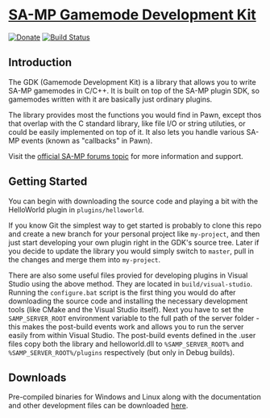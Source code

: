 [SA-MP Gamemode Development Kit][github]
========================================

[![Donate][donate_button]][donate]
[![Build Status][build_status]][build]

Introduction
-------------

The GDK (Gamemode Development Kit) is a library that allows you to write
SA-MP gamemodes in C/C++. It is built on top of the SA-MP plugin SDK, so
gamemodes written with it are basically just ordinary plugins.

The library provides most the functions you would find in Pawn, except thos
that overlap with the C standard library, like file I/O or string utiluties,
or could be easily implemented on top of it. It also lets you handle various
SA-MP events (known as "callbacks" in Pawn).

Visit the [official SA-MP forums topic][topic] for more information and
support.

Getting Started
---------------

You can begin with downloading the source code and playing a bit with the
HelloWorld plugin in `plugins/helloworld`.

If you know Git the simplest way to get started is probably to clone this repo
and create a new branch for your personal project like `my-project`, and then
just start developing your own plugin right in the GDK's source tree. Later if
you decide to update the library you would simply switch to  `master`, pull in
the changes and merge them into `my-project`.

There are also some useful files provied for developing plugins in Visual Studio
using the above method. They are located in `build/visual-studio`. Running the
`configure.bat` script is the first thing you would do after downloading the
source code and installing the necessary development tools (like CMake and the
Visual Studio itself). Next you have to set the `SAMP_SERVER_ROOT` environment
variable to the full path of the server folder - this makes the post-build
events work and allows you to run the server easily from within Visual Studio.
The post-build events defined in the .user files copy both the library and
helloworld.dll to `%SAMP_SERVER_ROOT%` and `%SAMP_SERVER_ROOT%/plugins`
respectively (but only in Debug builds).

Downloads
---------

Pre-compiled binaries for Windows and Linux along with the documentation and
other development files can be downloaded [here][download].

[donate]: http://pledgie.com/campaigns/19068
[donate_button]: http://pledgie.com/campaigns/19068.png
[build]: https://travis-ci.org/Zeex/sampgdk
[build_status]: https://travis-ci.org/Zeex/sampgdk.png?branch=master
[topic]: http://forum.sa-mp.com/showthread.php?t=421090
[github]: https://github.com/Zeex/sampgdk
[download]: https://github.com/Zeex/sampgdk/releases
[helloworld]: https://github.com/Zeex/sampgdk/tree/master/plugins/helloworld
